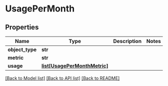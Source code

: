 # UsagePerMonth

## Properties
Name | Type | Description | Notes
------------ | ------------- | ------------- | -------------
**object_type** | **str** |  | 
**metric** | **str** |  | 
**usage** | [**list[UsagePerMonthMetric]**](UsagePerMonthMetric.md) |  | 

[[Back to Model list]](../README.md#documentation-for-models) [[Back to API list]](../README.md#documentation-for-api-endpoints) [[Back to README]](../README.md)


